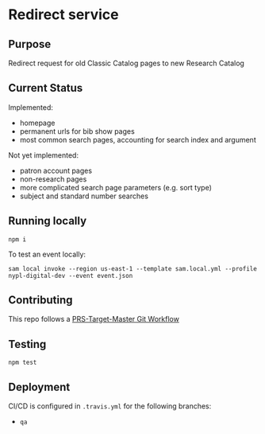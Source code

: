 # Redirect service

## Purpose

Redirect request for old Classic Catalog pages to new Research Catalog

## Current Status

Implemented:

- homepage
- permanent urls for bib show pages
- most common search pages, accounting for search index and argument

Not yet implemented:

- patron account pages
- non-research pages
- more complicated search page parameters (e.g. sort type)
- subject and standard number searches

## Running locally

```
npm i
```

To test an event locally:
```
sam local invoke --region us-east-1 --template sam.local.yml --profile nypl-digital-dev --event event.json
```

## Contributing


This repo follows a [PRS-Target-Master Git Workflow](https://github.com/NYPL/engineering-general/blob/a19c78b028148465139799f09732e7eb10115eef/standards/git-workflow.md#prs-target-master-merge-to-deployment-branches)

## Testing

`npm test`

## Deployment

CI/CD is configured in `.travis.yml` for the following branches:

- `qa`
